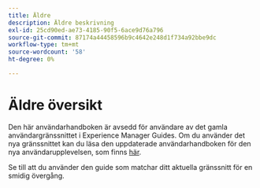 ```yaml
---
title: Äldre
description: Äldre beskrivning
exl-id: 25cd90ed-ae73-4185-90f5-6ace9d76a796
source-git-commit: 87174a44458596b9c4642e248d1f734a92bbe9dc
workflow-type: tm+mt
source-wordcount: '58'
ht-degree: 0%

---
```



# Äldre översikt

Den här användarhandboken är avsedd för användare av det gamla användargränssnittet i Experience Manager Guides. Om du använder det nya gränssnittet kan du läsa den uppdaterade användarhandboken för den nya användarupplevelsen, som finns [här](https://experienceleague.adobe.com/en/docs/experience-manager-guides/using/user-guide/about-aem-guide/intro).

Se till att du använder den guide som matchar ditt aktuella gränssnitt för en smidig övergång.
